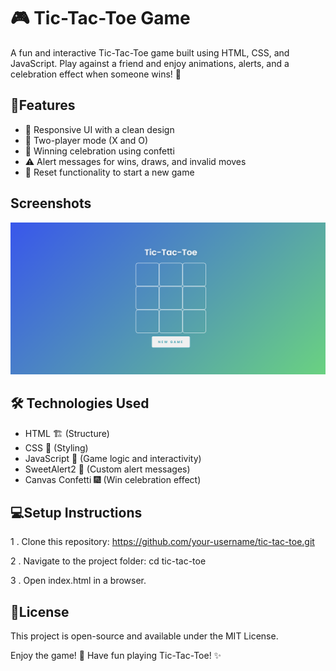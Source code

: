 
# 🎮 Tic-Tac-Toe Game

A fun and interactive Tic-Tac-Toe game built using HTML, CSS, and JavaScript. Play against a friend and enjoy animations, alerts, and a celebration effect when someone wins! 🎉


## 🚀Features
- 🎨 Responsive UI with a clean design
- 🔄 Two-player mode (X and O)
- 🎇 Winning celebration using confetti
- ⚠️ Alert messages for wins, draws, and invalid moves
- 🔁 Reset functionality to start a new game


## Screenshots

![App Screenshot](https://github.com/shreypatel444/Tic-Tac-Toe/blob/main/Screenshot%202025-02-07%20182313.png?raw=true)


## 🛠️ Technologies Used

- HTML 🏗️ (Structure)
- CSS 🎨 (Styling)
- JavaScript 🧠 (Game logic and interactivity)
- SweetAlert2 🔔 (Custom alert messages)
- Canvas Confetti 🎆 (Win celebration effect)




## 💻Setup Instructions

1 . Clone this repository:
     https://github.com/your-username/tic-tac-toe.git

2 . Navigate to the project folder: 
cd tic-tac-toe

3 . Open index.html in a browser.
    
## 📜License

This project is open-source and available under the MIT License.

Enjoy the game! 🎉 Have fun playing Tic-Tac-Toe! ✨
